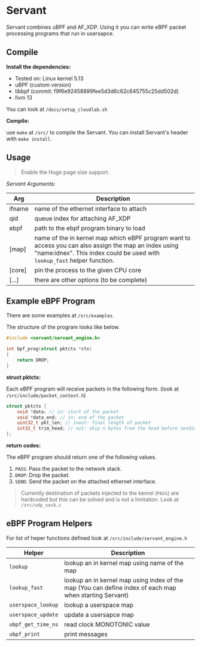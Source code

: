 # Servant

Servant combines uBPF and AF\_XDP. Using it you can write eBPF packet
processing programs that run in usersapce.


## Compile

**Install the dependencies:**

* Tested on: Linux kernel 5.13
* uBPF (custom version)
* libbpf (commit: f9f6e92458899fee5d3d6c62c645755c25dd502d)
* llvm 13

You can look at `/docs/setup_cloudlab.sh`


**Compile:**

use `make` at `/src/` to compile the Servant.
You can install Servant's header with `make install`.


## Usage

> Enable the Huge page size support.

*Servant Arguments:*

| Arg | Description |
|-----|-------------|
| ifname | name of the ethernet interface to attach |
| qid | queue index for attaching AF\_XDP |
| ebpf | path to the ebpf program binary to load |
| [map] | name of the in kernel map which eBPF program want to access you can also assign the map an index using "name:idnex". This index could be used with `lookup_fast` helper function.|
| [core] | pin the process to the given CPU core |
| [...] | there are other options (to be complete) |

## Example eBPF Program

There are some examples at `/src/examples`.

The structure of the program looks like below.

```c
#include <servant/servant_engine.h>

int bpf_prog(struct pktctx *ctx)
{
	return DROP;
}
```

**struct pktctx:**

Each eBPF program will receive packets in the following form.
(look at `/src/include/packet_context.h`)

```c
struct pktctx {
	void *data; // in: start of the packet
	void *data_end; // in: end of the packet
	uint32_t pkt_len; // inout: final length of packet
	int32_t trim_head; // out: skip n bytes from the head before sending
};
```

**return codes:**

The eBPF program should return one of the following values.

1. `PASS`: Pass the packet to the network stack.
1. `DROP`: Drop the packet.
1. `SEND`: Send the packet on the attached ethernet interface.

> Currently destination of packets injected to the kenrel (`PASS`) are hardcoded but this can be solved and is not a limitation.
> Look at `/src/udp_sock.c`


## eBPF Program Helpers

For list of heper functions defined look at `/src/include/servant_engine.h`

| Helper | Description |
|--------|-------------|
| `lookup` | lookup an in kernel map using name of the map |
| `lookup_fast` | lookup an in kernel map using index of the map (You can define index of each map when starting Servant) |
| `userspace_lookup` | lookup a userspace map |
| `userspace_update` | update a usersapce map |
| `ubpf_get_time_ns` | read clock MONOTONIC value |
| `ubpf_print` | print messages |
